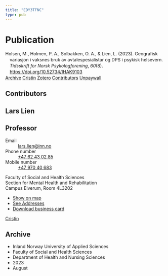 ```yaml
---
title: "EDY3TFNC"
type: pub
---
```

<h1>Publication</h1>
<article id="csl-bib-container-EDY3TFNC" class="csl-bib-container">
  <div class="csl-bib-body" style="line-height: 1.35; padding-left: 1em; text-indent:-1em;">
  <div class="csl-entry">Holsen, M., Holmen, P. A., Solbakken, O. A., &amp; Lien, L. (2023). Geografisk variasjon i vaksnes bruk av avtalespesialistar og DPS i psykisk helsevern. <i>Tidsskrift for Norsk Psykologforening</i>, <i>60</i>(8). <a href="https://doi.org/10.52734/IHAK9103">https://doi.org/10.52734/IHAK9103</a></div>
</div>
  <div class="csl-bib-buttons">
    <a href="#taxonomy-article-EDY3TFNC" class="csl-bib-button">Archive</a>
    <a href alt="Cristin URL" class="csl-bib-button">Cristin</a>
    <a href alt="Zotero URL" class="csl-bib-button">Zotero</a>
    <a href="#contributors-article-EDY3TFNC" class="csl-bib-button">Contributors</a>
    <a href="https://psykologtidsskriftet.no/node/25954/pdf" class="csl-bib-button">Unpaywall</a>
  </div>
  <div id="csl-bib-meta-container-EDY3TFNC"></div>
</article>
<div id="csl-bib-meta-EDY3TFNC" class="csl-bib-meta">
  <article id="contributors-article-EDY3TFNC" class="contributors-article">
    <h1>Contributors</h1>
    <div class="personas">
<div class="vrtx-hinn-person-card">
<div class="photo">
<i class="lar la-user-circle missing-person"></i>
</div>
<div class="info">
<hgroup><h1>Lars Lien</h1>
<h2>Professor</h2>
</hgroup><dl>
<dt>Email</dt>
<dd>
<a href="mailto:lars.lien@inn.no">lars.lien@inn.no</a>
</dd>
<dt>Phone number</dt>
<dd><a href="tel:+4762430285">
+47 62 43 02 85
</a></dd>
<dt>Mobile number</dt>
<dd><a href="tel:+4797040683">
+47 970 40 683
</a></dd>
</dl>
<p>
Faculty of Social and Health Sciences<br>
Section for Mental Health and Rehabilitation<br>
Campus Elverum,
Room 4L3202
</p>
<ul class="vrtx-hinn-links">
<li><a href="https://www.google.com/maps?q=60.88177,11.53669">Show on map</a></li>
<li><a href="https://www.inn.no/english/find-an-employee/lars-lien.html#vrtx-hinn-addresses">See Addresses</a></li>
<li><a href="https://www.inn.no/english/find-an-employee/lars-lien.html?vrtx=vcf">Download business card</a></li>
</ul>
</div>
</div>
<a href="https://app.cristin.no/persons/show.jsf?id=14287" alt="Cristin URL" class="personas-cristin">Cristin</a>
</div>
  </article>
  <article id="taxonomy-article-EDY3TFNC" class="taxonomy-article">
    <h1>Archive</h1>
    <ul>
      <li>Inland Norway University of Applied Sciences</li>
      <li>Faculty of Social and Health Sciences</li>
      <li>Department of Health and Nursing Sciences</li>
      <li>2023</li>
      <li>August</li>
    </ul>
  </article>
</div>
